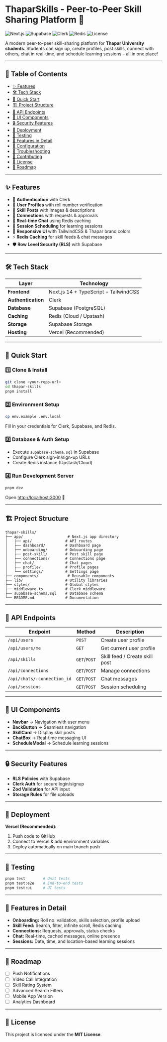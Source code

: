 # ThaparSkills - Peer-to-Peer Skill Sharing Platform 🚀

![Next.js](https://img.shields.io/badge/Next.js-14-black?style=flat-square\&logo=next.js)
![Supabase](https://img.shields.io/badge/Supabase-Database-green?style=flat-square\&logo=supabase)
![Clerk](https://img.shields.io/badge/Clerk-Auth-blue?style=flat-square\&logo=clerk)
![Redis](https://img.shields.io/badge/Redis-Caching-red?style=flat-square\&logo=redis)
![License](https://img.shields.io/badge/License-MIT-lightgrey?style=flat-square)

A modern peer-to-peer skill-sharing platform for **Thapar University students**. Students can sign up, create profiles, post skills, connect with others, chat in real-time, and schedule learning sessions – all in one place!

---

## 📑 Table of Contents

* [✨ Features](#-features)
* [🛠️ Tech Stack](#️-tech-stack)
* [🚀 Quick Start](#-quick-start)
* [🏗️ Project Structure](#️-project-structure)
* [🔌 API Endpoints](#-api-endpoints)
* [🎨 UI Components](#-ui-components)
* [🔒 Security Features](#-security-features)
* [🚀 Deployment](#-deployment)
* [🧪 Testing](#-testing)
* [📱 Features in Detail](#-features-in-detail)
* [🔧 Configuration](#-configuration)
* [🐛 Troubleshooting](#-troubleshooting)
* [🤝 Contributing](#-contributing)
* [📄 License](#-license)
* [🎯 Roadmap](#-roadmap)

---

## ✨ Features

* 🔐 **Authentication** with Clerk
* 👤 **User Profiles** with roll number verification
* 📢 **Skill Posts** with images & descriptions
* 🤝 **Connections** with requests & approvals
* 💬 **Real-time Chat** using Redis caching
* 📅 **Session Scheduling** for learning sessions
* 📱 **Responsive UI** with TailwindCSS & Thapar brand colors
* ⚡ **Redis Caching** for skill feeds & chat messages
* 🛡️ **Row Level Security (RLS)** with Supabase

---

## 🛠️ Tech Stack

| Layer              | Technology                            |
| ------------------ | ------------------------------------- |
| **Frontend**       | Next.js 14 + TypeScript + TailwindCSS |
| **Authentication** | Clerk                                 |
| **Database**       | Supabase (PostgreSQL)                 |
| **Caching**        | Redis (Cloud / Upstash)               |
| **Storage**        | Supabase Storage                      |
| **Hosting**        | Vercel (Recommended)                  |

---

## 🚀 Quick Start

### 1️⃣ Clone & Install

```bash
git clone <your-repo-url>
cd thapar-skills
pnpm install
```

### 2️⃣ Environment Setup

```bash
cp env.example .env.local
```

Fill in your credentials for Clerk, Supabase, and Redis.

### 3️⃣ Database & Auth Setup

* Execute `supabase-schema.sql` in Supabase
* Configure Clerk sign-in/sign-up URLs
* Create Redis instance (Upstash/Cloud)

### 4️⃣ Run Development Server

```bash
pnpm dev
```

Open [http://localhost:3000](http://localhost:3000) 🚀

---

## 🏗️ Project Structure

```
thapar-skills/
├── app/                    # Next.js app directory
│   ├── api/               # API routes
│   ├── dashboard/         # Dashboard page
│   ├── onboarding/        # Onboarding page
│   ├── post-skill/        # Post skill page
│   ├── connections/       # Connections page
│   ├── chat/              # Chat pages
│   ├── profile/           # Profile pages
│   └── settings/          # Settings page
├── components/             # Reusable components
├── lib/                   # Utility libraries
├── styles/                # Global styles
├── middleware.ts          # Clerk middleware
├── supabase-schema.sql    # Database schema
└── README.md              # Documentation
```

---

## 🔌 API Endpoints

| Endpoint                    | Method       | Description                    |
| --------------------------- | ------------ | ------------------------------ |
| `/api/users`                | `POST`       | Create user profile            |
| `/api/users/me`             | `GET`        | Get current user profile       |
| `/api/skills`               | `GET`/`POST` | Skill feed / Create skill post |
| `/api/connections`          | `GET`/`POST` | Manage connections             |
| `/api/chats/:connection_id` | `GET`/`POST` | Chat messages                  |
| `/api/sessions`             | `GET`/`POST` | Session scheduling             |

---

## 🎨 UI Components

* **Navbar** → Navigation with user menu
* **BackButton** → Seamless navigation
* **SkillCard** → Display skill posts
* **ChatBox** → Real-time messaging UI
* **ScheduleModal** → Schedule learning sessions

---

## 🔒 Security Features

* **RLS Policies** with Supabase
* **Clerk Auth** for secure login/signup
* **Zod Validation** for API input
* **Storage Rules** for file uploads

---

## 🚀 Deployment

**Vercel (Recommended):**

1. Push code to GitHub
2. Connect to Vercel & add environment variables
3. Deploy automatically on main branch push

---

## 🧪 Testing

```bash
pnpm test        # Unit tests
pnpm test:e2e    # End-to-end tests
pnpm test:ui     # UI tests
```

---

## 📱 Features in Detail

* **Onboarding:** Roll no. validation, skills selection, profile upload
* **Skill Feed:** Search, filter, infinite scroll, Redis caching
* **Connections:** Requests, approvals, status checks
* **Chat:** Real-time, cached messages, online presence
* **Sessions:** Date, time, and location-based learning sessions

---

## 🎯 Roadmap

* [ ] Push Notifications
* [ ] Video Call Integration
* [ ] Skill Rating System
* [ ] Advanced Search Filters
* [ ] Mobile App Version
* [ ] Analytics Dashboard

---

## 📄 License

This project is licensed under the **MIT License**.
